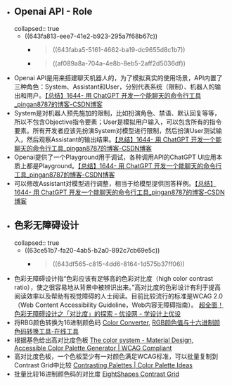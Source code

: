 - ## Openai API - Role
  collapsed:: true
	- ((643fa813-eee7-41e2-b923-295a7f68b67c))
		- > ((643faba5-5161-4662-ba19-dc9655d8c1b7))
		- > ((af089a8a-704a-4e8b-8eb5-2aff2d5036df))
- Openai API是用来搭建聊天机器人的，为了模拟真实的使用场景，API内置了三种角色：System、Assistant和User，分别代表系统（限制）、机器人的输出和用户。[【总结】1644- 用 ChatGPT 开发一个能聊天的命令行工具_pingan8787的博客-CSDN博客](https://blog.csdn.net/qq_36380426/article/details/129942966)
- System是对机器人预先施加的限制，比如扮演角色、禁语、默认回复等等，所以不包含Objective指令要素；User是模拟用户输入，可以包含所有的指令要素。所有开发者应该先扮演System对模型进行限制，然后扮演User测试输入，然后观察Assistant的输出结果。[【总结】1644- 用 ChatGPT 开发一个能聊天的命令行工具_pingan8787的博客-CSDN博客](https://blog.csdn.net/qq_36380426/article/details/129942966)
- Openai提供了一个Playground用于调试，各种调用API的ChatGPT UI应用本质上都是Playground。[【总结】1644- 用 ChatGPT 开发一个能聊天的命令行工具_pingan8787的博客-CSDN博客](https://blog.csdn.net/qq_36380426/article/details/129942966)
- 可以修改Assistant对模型进行调整，相当于给模型提供回答样例。[【总结】1644- 用 ChatGPT 开发一个能聊天的命令行工具_pingan8787的博客-CSDN博客](https://blog.csdn.net/qq_36380426/article/details/129942966)
- ## 色彩无障碍设计
  collapsed:: true
	- ((63ce51b7-fa20-4ab5-b2a0-892c7cb69e5c))
		- > ((643df565-c815-4dd6-8164-1d575b37ff06))
- 色彩无障碍设计指“色彩应该有足够高的色彩对比度（high color contrast ratio），使之很容易地从背景中被辨识出来。”高对比度的色彩设计有利于提高阅读效率以及帮助有视觉障碍的人士阅读。目前比较流行的标准是WCAG 2.0 （Web Content Accessibility Guideline，Web内容无障碍指南）。 [超全面！色彩无障碍设计之「对比度」的探索 - 优设网 - 学设计上优设](https://www.uisdc.com/color-accessibility-design)
- 将RBG颜色转换为16进制颜色码 [Color Converter](https://www.w3schools.com/colors/colors_converter.asp), [RGB颜色值与十六进制颜色码转换工具-在线工具](https://toolbaba.cn/d/dev_color_convert?color=%23DDA0DD)
- 根据基色给出高对比度色板 [The color system - Material Design](https://m2.material.io/design/color/the-color-system.html#tools-for-picking-colors), [Accessible Color Palette Generator | WCAG Compliant](https://venngage.com/tools/accessible-color-palette-generator)
- 高对比度色板，一个色板至少有一对颜色满足WCAG标准，可以批量复制到Contrast Grid中比较 [Contrasting Palettes | Color Palette Ideas](https://colorpalettes.net/category/contrasting-color/)
- 批量比较16进制颜色码的对比度 [EightShapes Contrast Grid](https://contrast-grid.eightshapes.com/?version=1.1.0&background-colors=&foreground-colors=%23005067%0D%0A%23048399%0D%0A%23FEB9C6%0D%0A%23B96B85%0D%0A%23021E20&es-color-form__tile-size=compact&es-color-form__show-contrast=aaa&es-color-form__show-contrast=aa&es-color-form__show-contrast=aa18&es-color-form__show-contrast=dnp)